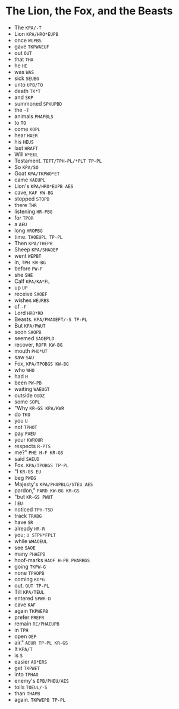 # The Lion, the Fox, and the Beasts

* The `KPA/-T`
* Lion `KPA/HRO*EUPB`
* once `WUPBS`
* gave `TKPWAEUF`
* out `OUT`
* that `THA`
* he `HE`
* was `WAS`
* sick `SEUBG`
* unto `UPB/TO`
* death `TK*T`
* and `SKP`
* summoned `SPHUPBD`
* the `-T`
* animals `PHAPBLS`
* to `TO`
* come `KOPL`
* hear `HAER`
* his `HEUS`
* last `HRAFT`
* Will `W*EUL`
* Testament. `TEFT/TPH-PL/*PLT TP-PL`
* So `KPA/SO`
* Goat `KPA/TKPWO*ET`
* came `KAEUPL`
* Lion's `KPA/HRO*EUPB AES`
* cave, `KAF KW-BG`
* stopped `STOPD`
* there `THR`
* listening `HR-PBG`
* for `TPOR`
* a `AEU`
* long `HROPBG`
* time. `TAOEUPL TP-PL`
* Then `KPA/THEPB`
* Sheep `KPA/SHAOEP`
* went `WEPBT`
* in, `TPH KW-BG`
* before `PW-F`
* she `SHE`
* Calf `KPA/KA*FL`
* up `UP`
* receive `SAOEF`
* wishes `WEURBS`
* of `-F`
* Lord `HRO*RD`
* Beasts. `KPA/PWAOEFT/-S TP-PL`
* But `KPA/PWUT`
* soon `SAOPB`
* seemed `SAOEPLD`
* recover, `ROFR KW-BG`
* mouth `PHO*UT`
* saw `SAU`
* Fox, `KPA/TPOBGS KW-BG`
* who `WHO`
* had `H`
* been `PW-PB`
* waiting `WAEUGT`
* outside `OUDZ`
* some `SOPL`
* "Why `KR-GS KPA/KWR`
* do `TKO`
* you `U`
* not `TPHOT`
* pay `PAEU`
* your `KWROUR`
* respects `R-PTS`
* me?" `PHE H-F KR-GS`
* said `SAEUD`
* Fox. `KPA/TPOBGS TP-PL`
* "I `KR-GS EU`
* beg `PWEG`
* Majesty's `KPA/PHAPBLG/STEU AES`
* pardon," `PARD KW-BG KR-GS`
* "but `KR-GS PWUT`
* I `EU`
* noticed `TPH-TSD`
* track `TRABG`
* have `SR`
* already `HR-R`
* you; `U STPH*FPLT`
* while `WHAOEUL`
* see `SAOE`
* many `PHAEPB`
* hoof-marks `HAOF H-PB PHARBGS`
* going `TKPW-G`
* none `TPHOPB`
* coming `KO*G`
* out. `OUT TP-PL`
* Till `KPA/TEUL`
* entered `SPWR-D`
* cave `KAF`
* again `TKPWEPB`
* prefer `PREFR`
* remain `RE/PHAEUPB`
* in `TPH`
* open `OEP`
* air." `AEUR TP-PL KR-GS`
* It `KPA/T`
* is `S`
* easier `AO*ERS`
* get `TKPWET`
* into `TPHAO`
* enemy's `EPB/PHEU/AES`
* toils `TOEUL/-S`
* than `THAPB`
* again. `TKPWEPB TP-PL`
